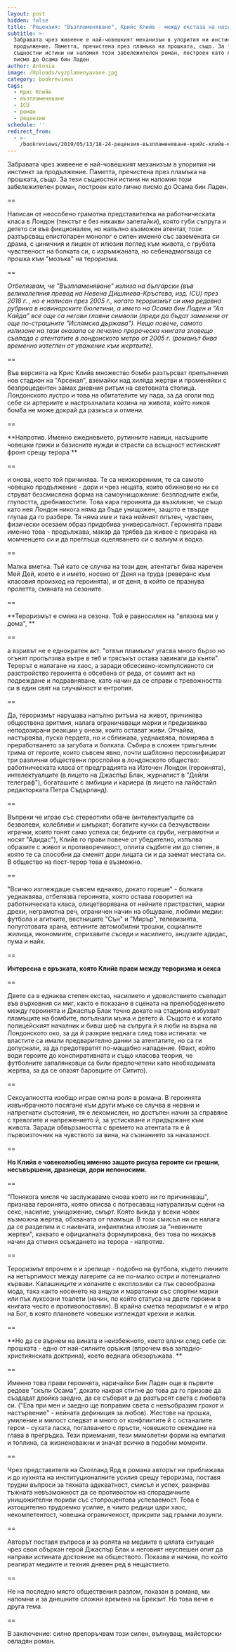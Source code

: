 ```yaml
---
layout: post
hidden: false
title: 'Рецензия: "Възпламеняване", Крийс Клийв - между екстаза на насилието и любовта'
subtitle: >-
  Забравата чрез живеене е най-човешкият механизъм в упорития ни инстинкт за
  продължение. Паметта, пречистена през пламъка на прошката, също. За тези
  същностни истини ни напомня този забележителен роман, построен като лично
  писмо до Осама бин Ладен
author: Antonia
image: /Uploads/vyzplamenyavane.jpg
category: bookreviews
tags:
  - Крис Клийв
  - възпламеняване
  - ICU
  - роман
  - рецензии
schedule: ''
redirect_from:
  - >-
    /bookreviews/2019/05/13/18-24-рецензия-възпламеняване-крийс-клийв-между-екстаза-на-насилието-и-любовта
---
```

Забравата чрез живеене е най-човешкият механизъм в упорития ни инстинкт за продължение. Паметта, пречистена през пламъка на прошката, също. За тези същностни истини ни напомня този забележителен роман, построен като лично писмо до Осама бин Ладен. 

\==

Написан от неособено грамотна представителка на работническата класа в Лондон (текстът е без никакви запетайки), която губи съпруга и детето си във фикционален, но напълно възможен атентат, този разтърсващ епистоларен монолог е силен именно със заземената си драма, с циничния и лишен от илюзии поглед към живота, с грубата чувственост на болката си, с изръмжаната, но себенадмогваща се прошка към "мозъка" на тероризма. 

\==

_Отбелязвам, че "Възпламеняване" излиза на български (във великолепния превод на Невена Дишлиева-Кръстева, изд. ICU) през 2018 г. , но е написан през 2005 г., когато тероризмът си има редовна рубрика в новинарските бюлетини, а името на Осама бин Ладен и "Ал Кайда" все още са негови главни символи (преди да бъдат заменени от още по-страшните "Ислямска държава"). Нещо повече, самото излизане на тази оказала се печално пророческа книгата зловещо съвпада с атентатите в лондонското метро от 2005 г. (романът бива временно изтеглен от уважение към жертвите)._

\==

Във версията на Крис Клийв множество бомби разтърсват препълнения нов стадион на "Арсенал", вземайки над хиляда жертви и променяйки с безпрецедентен замах дневния ритъм на световната столица. Лондонското лустро и това на обитателите му пада, за да оголи под себе си артериите и настръхналата козина на живота, който никоя бомба не може докрай да разкъса и отмени.

\==

**Напротив. Именно ежедневието, рутинните навици, насъщните човешки грижи и базисните нужди и страсти са всъщност истинският фронт срещу терора **

\==

и онова, което той причинява. Те са неизкореними, те са самото човешко продължение - дори и чрез нещата, които обикновено ни се струват безсмислена форма на самоунищожение: безплодните ежби, глупостта, дребнавостите. Това кара героинята да възкликне, че също като нея Лондон никога няма да бъде унищожен, защото е твърде глупав да го разбере. Тя няма име и така нейният плътен, чувствен, физически осезаем образ придобива универсалност. Героинята прави именно това - продължава, макар да трябва да живее с призрака на момченцето си и да преглъща оцеляването си с валиум и водка.

\==

Малка вметка. Тъй като се случва на този ден, атентатът бива наречен Мей Дей, което е и името, носено от Деня на труда (реверанс към класовия произход на героинята), и от деня, в който се празнува пролетта, смяната на сезоните. 

\==

**Тероризмът е смяна на сезона. Той е равносилен на "влязоха ми у дома", **

\==

а взривът не е еднократен акт: "отвън пламъкът угасва много бързо но огънят пропълзява вътре в теб и трясъкът остава завинаги да кънти". Терорът е налагане на хаос, а заради обсесивно-компулсивното си разстройство героинята е обсебена от реда, от самият акт на подреждане и подравняване, като начин да се справи с тревожността си в един свят на случайност и ентропия.

\==

Да, тероризмът нарушава напълно ритъма на живот, причинява обществена аритмия, налага ограничаващи мерки и предизвиква неподозирани реакции у онези, които остават живи. Отчайва, настървява, пуска пердета, но и сближава, уеднаквява, помирява в преработването за загубата и болката. Събира в сложен триъгълник трима от героите, които съвсем явно, почти шаблонно персонифицират три различни обществени прослойки в лондонското общество: работническата класа от предградията на Източен Лондон (героинята), интелектуалците (в лицето на Джаспър Блак, журналист в "Дейли телеграф"), богаташите с амбиции и кариера (в лицето на лайфстайл редакторката Петра Съдърланд). 

\==

Въпреки че играе със стереотипи обаче (интелектуалците са безволеви, колебливи и шмъркат; богатите кучки са безчувствени играчки, които гонят само успеха си; бедните са груби, неграмотни и носят "Адидас"), Клийв го прави повече от убедително, изпълва образите с живот и противоречивост, оплита съдбите им до степен, в която те са способни да сменят дори лицата си и да заемат местата си. В общество на пост-терор това е възможно.

\==

"Всичко изглеждаше съвсем еднакво, докато гореше" - болката уеднаквява, отбелязва героинята, която остава говорител на работническата класа, олицетворявана от нейните пристрастия, марки дрехи, неграмотна реч, ограничен начин на общуване, любими медии: футбола и агитките, вестниците "Сън" и "Мирър", телевизията, полуготовата храна, евтините автомобилни трошки, социалните жилища, икономиите, сприхавите съседи и насилието, анцузите адидас, пума и найк.

\==

**Интересна е връзката, която Клийв прави между тероризма и секса**

\==

Двете са в еднаква степен екстаз, насилието и удоволствието съвпадат във върховния си миг, както е показано в сцената на прелюбодеянието между героинята и Джаспър Блак точно докато на стадиона избухват пламъците на бомбите, погълнали мъжа и детето й. Същото е и когато полицейският началник и бивш шеф на съпруга й я люби на върха на Лондонското око, за да й разкрие веднага след това истината: че властите са имали предварително данни за атентатите, но са ги допуснали, за да предотвратят по-мащабно нападение. (Факт, който води героите до конспиративната и също класова теория, че футболните запалянковци са били предпочетени като необходимата жертва, за да се опазят баровците от Ситито). 

\==

Сексуалността изобщо играе силна роля в романа. В героинята извънбрачното посягане към други мъже се случва в нервни и напрегнати състояния, тя е лекомислен, но достъпен начин за справяне с тревогите и напрежението й, за устискване и придържане към живота. Заради обвързаността с времето на атентата тя е й първоизточник на чувството за вина, на съзнанието за наказаност. 

\==

**Но Клийв е човеколюбец именно защото рисува героите си грешни, несъвършени, дразнещи, дори непоносими.**

\==

"Понякога мисля че заслужаваме онова което ни го причиняваш", признава героинята, която описва с потресаващ натурализъм сцени на секс, насилие, унищожение, смърт. Която вижда у всеки човек възможна жертва, обхваната от пламъци. В този смисъл ни се налага да се разделим и с наивната, инфантилна илюзия за "невинните жертви", каквато е официалната формулировка, без това по никакъв начин да отменя осъждането на терора - напротив. 

\==

Тероризмът впрочем е и зрелище - подобно на футбола, където линиите на нетърпимост между лагерите са не по-малко остри и потенциално кървави. Калашниците и коланите с експлозиви са пък своеобразна мода, така както носенето на анцузи и маратонки със спортни марки или пък луксозни тоалети (начин, по който статуса на двете героини в книгата често е противопоставян). В крайна сметка тероризмът е и игра на Бог, в която плановете човешки изглеждат крехки и жалки.

\==

**Но да се върнем на вината и неизбежното, което влачи след себе си: прошката - едно от най-силните оръжия (впрочем във западно-християнската доктрина), което веднага обезоръжава. **

\==

Именно това прави героинята, наричайки Бин Ладен още в първите редове "скъпи Осама", докато накрая стигне до това да го призове да създадат двойка заедно, да се съберат и да разтърсят света с любовта си. ("Ела при мен и заедно ще поправим света с невъобразим грохот и настървение" - нейната дефиниция за любов). Жестове на прошка, умиление и милост следват и много от конфликтите й с останалите герои - сухата ласка, погалването с пръсти, човешкото свеждане на глава в прегръдка. Тези приемания, тези мимолетни форми на емпатия и топлина, са жизненоважни и значат всичко в подобни моменти. 

\==

Чрез представителя на Скотланд Ярд в романа авторът ни приближава и до кухнята на институционалните усилия срещу тероризма, поставя трудни въпроси за тяхната адекватност, смисъл и успех, разкрива тъжната невъзможност да се противостои на спорадичните унищожителни пориви със стопроцентова успеваемост. Това е изтощително трудоемко усилие, в чиито редици цари хаос, некомпетентост, човешка ограниченост, прикрити зад гръмки лозунги. 

\==

Авторът поставя въпроса и за ролята на медиите в цялата ситуация чрез своя объркан герой Джаспър Блак и неговият неуспешен опит да направи истината достояние на обществото. Показва и начина, по който реагират медиите и техния дневен ред в нещастието.

\==

Не на последно място обществения разлом, показан в романа, ми напомни и за днешните сложни времена на Брекзит. Но това вече е друга тема. 

\==

В заключение: силно препоръчвам този силен, вълнуващ, майсторски овладян роман.
